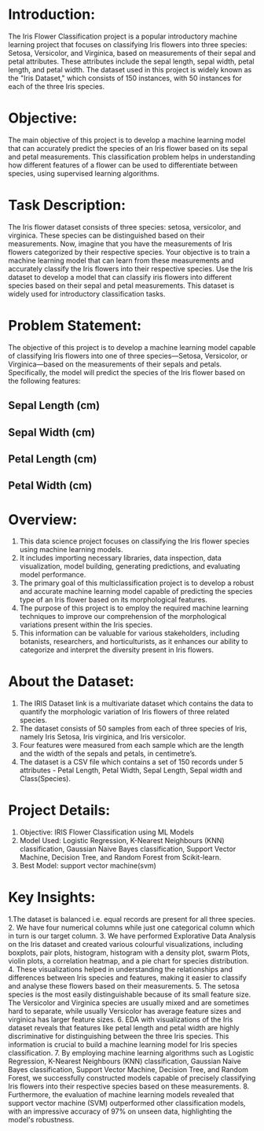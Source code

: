 # Introduction:
The Iris Flower Classification project is a popular introductory machine learning project that focuses on classifying Iris flowers into three species: Setosa, Versicolor, and Virginica, based on measurements of their sepal and petal attributes. These attributes include the sepal length, sepal width, petal length, and petal width. The dataset used in this project is widely known as the "Iris Dataset," which consists of 150 instances, with 50 instances for each of the three Iris species.

# Objective:
The main objective of this project is to develop a machine learning model that can accurately predict the species of an Iris flower based on its sepal and petal measurements. This classification problem helps in understanding how different features of a flower can be used to differentiate between species, using supervised learning algorithms.

# Task Description:
The Iris flower dataset consists of three species: setosa, versicolor, and virginica. These species can be distinguished based on their measurements. Now, imagine that you have the measurements of Iris flowers categorized by their respective species. Your objective is to train a machine learning model that can learn from these measurements and accurately classify the Iris flowers into their respective species.
Use the Iris dataset to develop a model that can classify iris flowers into different species based on their sepal and petal measurements. This dataset is widely used for introductory classification tasks.

# Problem Statement:
The objective of this project is to develop a machine learning model capable of classifying Iris flowers into one of three species—Setosa, Versicolor, or Virginica—based on the measurements of their sepals and petals. Specifically, the model will predict the species of the Iris flower based on the following features:

## Sepal Length (cm)
## Sepal Width (cm)
## Petal Length (cm)
## Petal Width (cm)

# Overview:
1. This data science project focuses on classifying the Iris flower species using machine learning models.
2. It includes importing necessary libraries, data inspection, data visualization, model building, generating predictions, and evaluating model performance.
3. The primary goal of this multiclassification project is to develop a robust and accurate machine learning model capable of predicting the species type of an Iris flower based on its morphological features.
4. The purpose of this project is to employ the required machine learning techniques to improve our comprehension of the morphological variations present within the Iris species.
5. This information can be valuable for various stakeholders, including botanists, researchers, and horticulturists, as it enhances our ability to categorize and interpret the diversity present in Iris flowers.

# About the Dataset:
1. The IRIS Dataset link is a multivariate dataset which contains the data to quantify the morphologic variation of Iris flowers of three related species.
2. The dataset consists of 50 samples from each of three species of Iris, namely Iris Setosa, Iris virginica, and Iris versicolor.
3. Four features were measured from each sample which are the length and the width of the sepals and petals, in centimetre’s.
4. The dataset is a CSV file which contains a set of 150 records under 5 attributes - Petal Length, Petal Width, Sepal Length, Sepal width and Class(Species).

# Project Details:
1. Objective: IRIS Flower Classification using ML Models
2. Model Used: Logistic Regression, K-Nearest Neighbours (KNN) classification, Gaussian Naive Bayes classification, Support Vector Machine, Decision Tree, and Random Forest from Scikit-learn.
3. Best Model: support vector machine(svm)

# Key Insights:
1.The dataset is balanced i.e. equal records are present for all three species.
2. We have four numerical columns while just one categorical column which in turn is our target column.
3. We have performed Explorative Data Analysis on the Iris dataset and created various colourful visualizations, including boxplots, pair plots, histogram, histogram with a density plot, swarm Plots, violin plots, a correlation heatmap, and a pie chart for species distribution.
4. These visualizations helped in understanding the relationships and differences between Iris species and features, making it easier to classify and analyse these flowers based on their measurements.
5. The setosa species is the most easily distinguishable because of its small feature size. The Versicolor and Virginica species are usually mixed and are sometimes hard to separate, while usually Versicolor has average feature sizes and virginica has larger feature sizes.
6. EDA with visualizations of the Iris dataset reveals that features like petal length and petal width are highly discriminative for distinguishing between the three Iris species. This information is crucial to build a machine learning model for Iris species classification.
7. By employing machine learning algorithms such as Logistic Regression, K-Nearest Neighbours (KNN) classification, Gaussian Naive Bayes classification, Support Vector Machine, Decision Tree, and Random Forest, we successfully constructed models capable of precisely classifying Iris flowers into their respective species based on these measurements.
8. Furthermore, the evaluation of machine learning models revealed that support vector machine (SVM) outperformed other classification models, with an impressive accuracy of 97% on unseen data, highlighting the model's robustness.

